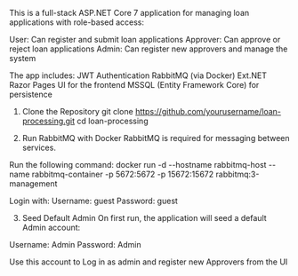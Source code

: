 This is a full-stack ASP.NET Core 7 application for managing loan applications with role-based access:

User: Can register and submit loan applications
Approver: Can approve or reject loan applications
Admin: Can register new approvers and manage the system

The app includes:
JWT Authentication
RabbitMQ (via Docker) 
Ext.NET Razor Pages UI for the frontend
MSSQL (Entity Framework Core) for persistence

1. Clone the Repository
git clone https://github.com/yourusername/loan-processing.git
cd loan-processing

2. Run RabbitMQ with Docker
RabbitMQ is required for messaging between services.

Run the following command:
docker run -d --hostname rabbitmq-host --name rabbitmq-container -p 5672:5672 -p 15672:15672 rabbitmq:3-management

Login with:
Username: guest
Password: guest

3. Seed Default Admin 
On first run, the application will seed a default Admin account:

Username: Admin
Password: Admin

Use this account to Log in as admin and register new Approvers from the UI
